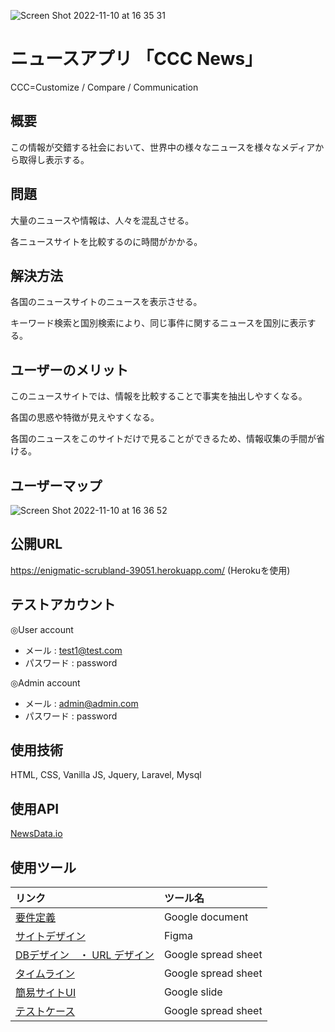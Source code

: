 ![Screen Shot 2022-11-10 at 16 35 31](https://user-images.githubusercontent.com/82570650/201028374-54392ad9-f058-4cb3-a5a6-09f368cf1779.png)

# ニュースアプリ 「CCC News」
CCC=Customize / Compare / Communication

## 概要
この情報が交錯する社会において、世界中の様々なニュースを様々なメディアから取得し表示する。

## 問題
大量のニュースや情報は、人々を混乱させる。

各ニュースサイトを比較するのに時間がかかる。

## 解決方法
各国のニュースサイトのニュースを表示させる。

キーワード検索と国別検索により、同じ事件に関するニュースを国別に表示する。

## ユーザーのメリット
このニュースサイトでは、情報を比較することで事実を抽出しやすくなる。

各国の思惑や特徴が見えやすくなる。

各国のニュースをこのサイトだけで見ることができるため、情報収集の手間が省ける。

## ユーザーマップ
![Screen Shot 2022-11-10 at 16 36 52](https://user-images.githubusercontent.com/82570650/201028601-f17da963-e239-4947-b3c4-e31c74226283.png)


## 公開URL

<a href="https://enigmatic-scrubland-39051.herokuapp.com/" target="_blank"> https://enigmatic-scrubland-39051.herokuapp.com/ </a> (Herokuを使用)

## テストアカウント
◎User account
- メール : test1@test.com
- パスワード : password

◎Admin account
- メール : admin@admin.com
- パスワード : password

## 使用技術
HTML, CSS, Vanilla JS, Jquery, Laravel, Mysql

## 使用API
<a href="https://newsdata.io/" target="_blank"> NewsData.io </a>

## 使用ツール
| リンク | ツール名 |
| :--- | :--- |
| <a href="https://docs.google.com/document/d/1Vc4uAvCYmV-sIGeaUwQM-iwvLnw_xyrxIHZQ5Djuwsk/edit?usp=sharing" target="_blank"> 要件定義 </a>| Google document|
| <a href="https://www.figma.com/file/iJnNgNs5xrwp5EgvpLKXpO/4th_news_app?node-id=0%3A1" target="_blank">サイトデザイン <a/> | Figma |
| <a href="https://docs.google.com/spreadsheets/d/1CpEavljlidOtRxBoHjlzhHW5zaAxxPdA/edit?usp=sharing&ouid=114750385200206495733&rtpof=true&sd=true" target="_blank">DBデザイン　・ URL デザイン </a> | Google spread sheet |
| <a href="https://docs.google.com/spreadsheets/d/1lHM8dscjkFqJFGENI1s-sDoOK9HfapVV/edit?usp=sharing&ouid=114750385200206495733&rtpof=true&sd=true" target="_blank">タイムライン </a>| Google spread sheet|
| <a href="https://docs.google.com/presentation/d/1YqECG12mgv3sbMmF50gKspaJ8whR_LpzSRUvvKEoU1A/edit?usp=sharing" target="_blank"> 簡易サイトUI </a>| Google slide |
| <a href="https://docs.google.com/spreadsheets/d/170mbCMqw2jpn9p5ywwXl6OJYhSKuHudbozhdL8qgqFY/edit?usp=sharing" target="_blank"> テストケース </a> | Google spread sheet|

